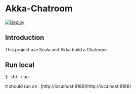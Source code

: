 <h1>Akka-Chatroom</h1>

<a href="https://heroku.com/deploy?template=https://github.com/PhyrexTsai/Akka-Chatroom.git">
<img src="https://camo.githubusercontent.com/c0824806f5221ebb7d25e559568582dd39dd1170/68747470733a2f2f7777772e6865726f6b7563646e2e636f6d2f6465706c6f792f627574746f6e2e706e67" alt="Deploy" data-canonical-src="https://www.herokucdn.com/deploy/button.png" style="max-width:100%;">
</a>

<h2>Introduction</h2>
This project use Scala and Akka build a Chatroom.<br>

<h2>Run local</h2>
<div class="CodeRay">
  <div class="code"><pre><span class="prompt">$</span><span class="function"> sbt run</span></pre></div>
</div>
It should run on : [http://localhost:8188](http://localhost:8188)<br>